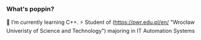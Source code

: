### What's poppin?
🌱 I’m currently learning C++.
⚡ Student of (https://pwr.edu.pl/en/ "Wrocław Univeristy of Science and Technology") majoring in IT Automation Systems


<!--
**laggenerator/laggenerator** is a ✨ _special_ ✨ repository because its `README.md` (this file) appears on your GitHub profile.

Here are some ideas to get you started:

- 🔭 I’m currently working on ...
- 🌱 I’m currently learning ...
- 👯 I’m looking to collaborate on ...
- 🤔 I’m looking for help with ...
- 💬 Ask me about ...
- 📫 How to reach me: ...
- 😄 Pronouns: ...
- ⚡ Fun fact: ...
-->
